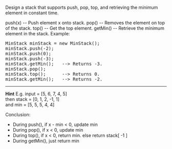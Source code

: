Design a stack that supports push, pop, top, and retrieving the minimum element in constant time.

push(x) -- Push element x onto stack.
pop() -- Removes the element on top of the stack.
top() -- Get the top element.
getMin() -- Retrieve the minimum element in the stack.
Example:
<pre>
MinStack minStack = new MinStack();
minStack.push(-2);
minStack.push(0);
minStack.push(-3);
minStack.getMin();   --> Returns -3.
minStack.pop();
minStack.top();      --> Returns 0.
minStack.getMin();   --> Returns -2.
</pre>
***
**Hint**
E.g.   input = [5, 6, 7, 4,  5]   
then   stack = [0, 1, 2, -1, 1]   
and    min   = [5, 5, 5, 4,  4]   
  
Conclusion:  
* During push(), if x - min < 0, update min
* During pop(), if x < 0, update min
* During top(), if x < 0, return min. else return stack[ -1 ]
* During getMin(), just return min
